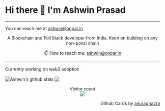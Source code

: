 # Hi there 👋 I'm Ashwin Prasad
----
You can reach me at ashwin@onpar.in

<p align='center'>
  A Blockchain and Full Stack developer from India. Keen on building on any non-ponzi chain
</p>

<p align='center'>
  📫 How to reach me: <a href='mailto:pashwin@onpar.in'>ashwin@onpar.in</a>
</p>

---

Currently working on web3 adoption 

<img align="center" src="https://github-readme-stats.vercel.app/api?username=d3fkon&count_private=true&theme=radical" alt="Ashwin's github stats" />

<img align="center" src="https://github-readme-stats.vercel.app/api/top-langs/?username=d3fkon&layout=compact&theme=radical" />

<p align="center"> 
  Visitor count<br>
  <img src="https://profile-counter.glitch.me/d3fkon/count.svg" />
</p>
<p align="right">
Github Cards by <a href="https://github.com/anuraghazra">anuraghazra</a>
</p>


<!--
**d3fkon/d3fkon** is a ✨ _special_ ✨ repository because its `README.md` (this file) appears on your GitHub profile.

Here are some ideas to get you started:

- 🔭 I’m currently working on ...
- 🌱 I’m currently learning ...
- 👯 I’m looking to collaborate on ...
- 🤔 I’m looking for help with ...
- 💬 Ask me about ...
- 📫 How to reach me: ...
- 😄 Pronouns: ...
- ⚡ Fun fact: ...
-->
